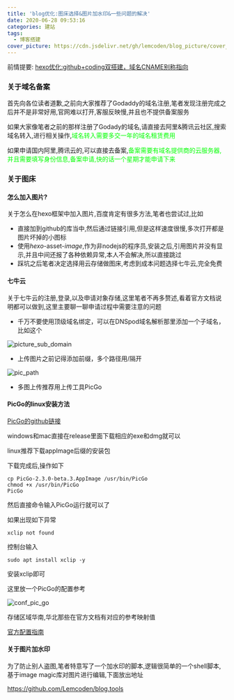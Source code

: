 ```yaml
---
title: 'blog优化:图床选择&图片加水印&一些问题的解决'
date: 2020-06-28 09:53:16
categories: 建站
tags:
  - 博客搭建
cover_picture: https://cdn.jsdelivr.net/gh/lemcoden/blog_picture/cover_picture/hexo.jpg
---
```

前情提要:
<a href="https://lemcoden.xyz/2020/05/20/hexo优化-github-coding双搭建，域名CNAME别称指向/">hexo优化:github+coding双搭建，域名CNAME别称指向</a>

### 关于域名备案

首先向各位读者道歉,之前向大家推荐了Godaddy的域名注册,笔者发现注册完成之后并不是非常好用,官网难以打开,客服反映慢,并且也不提供备案服务

如果大家像笔者之前的那样注册了Godady的域名,请直接去阿里&腾讯云社区,搜索域名转入,进行相关操作,<font color=00ff00>域名转入需要多交一年的域名租赁费用</font>

如果申请国内阿里,腾讯云的,可以直接去备案,<font color=00ff00>备案需要有域名提供商的云服务器,并且需要填写身份信息,备案申请,快的话一个星期才能申请下来</font>

### 关于图床

<!--more-->

#### 怎么加入图片?

关于怎么在hexo框架中加入图片,百度肯定有很多方法,笔者也尝试过,比如

- 直接加到github的库当中,然后通过链接引用,但是这样速度很慢,多次打开都是图片坏掉的小图标
- 使用*hexo*-asset-*image*,作为非nodejs的程序员,安装之后,引用图片并没有显示,并且中间还报了各种依赖异常,本人不会解决,所以直接跳过
- 踩坑之后笔者决定选择用云存储做图床,考虑到成本问题选择七牛云,完全免费

#### 七牛云

关于七牛云的注册,登录,以及申请对象存储,这里笔者不再多赘述,看着官方文档说明都可以做到,这里主要聊一聊申请过程中需要注意的问题

* 千万不要使用顶级域名绑定，可以在DNSpod域名解析那里添加一个子域名，比如这个

  

![picture_sub_domain](https://cdn.jsdelivr.net/gh/lemcoden/blog_picture/blog_optimize/picture_sub_domain.png)

* 上传图片之前记得添加前缀，多个路径用/隔开

![pic_path](https://cdn.jsdelivr.net/gh/lemcoden/blog_picture/blog_optimize/pic_path.png)

* 多图上传推荐用上传工具PicGo

####  PicGo的linux安装方法

<a href="https://github.com/Molunerfinn/PicGo">PicGo的github链接</a>

windows和mac直接在release里面下载相应的exe和dmg就可以

linux推荐下载appImage后缀的安装包

下载完成后,操作如下

```
cp PicGo-2.3.0-beta.3.AppImage /usr/bin/PicGo
chmod +x /usr/bin/PicGo
PicGo
```

然后直接命令输入PicGo运行就可以了

如果出现如下异常

```
xclip not found
```

控制台输入

```
sudo apt install xclip -y
```

安装xclip即可

这里放一个PicGo的配置参考



![conf_pic_go](https://cdn.jsdelivr.net/gh/lemcoden/blog_picture/blog_optimize/conf_pic_go.png)

存储区域华南,华北那些在官方文档有对应的参考映射值

<a href="https://picgo.github.io/PicGo-Doc/zh/guide/config.html#%E4%B8%83%E7%89%9B%E5%9B%BE%E5%BA%8A">官方配置指南</a>

#### 关于图片加水印

为了防止别人盗图,笔者特意写了一个加水印的脚本,逻辑很简单的一个shell脚本,基于image magic库对图片进行编辑,下面放出地址

https://github.com/Lemcoden/blog.tools